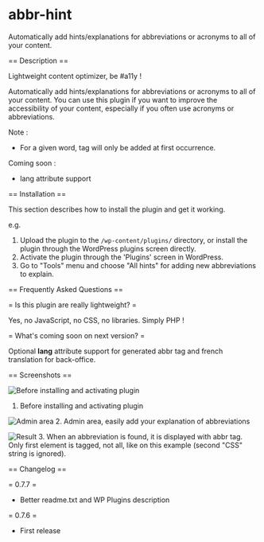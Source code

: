 # abbr-hint
Automatically add hints/explanations for abbreviations or acronyms to all of your content.

== Description ==

Lightweight content optimizer, be #a11y !

Automatically add hints/explanations for abbreviations or acronyms to all of your content. You can use this plugin if you want to improve the accessibility of your content, especially if you often use acronyms or abbreviations. 

Note :
* For a given word, <abbr> tag will only be added at first occurrence.

Coming soon :
* lang attribute support

== Installation ==

This section describes how to install the plugin and get it working.

e.g.

1. Upload the plugin to the `/wp-content/plugins/` directory, or install the plugin through the WordPress plugins screen directly.
2. Activate the plugin through the 'Plugins' screen in WordPress.
3. Go to "Tools" menu and choose "All hints" for adding new abbreviations to explain.

== Frequently Asked Questions ==

= Is this plugin are really lightweight? =

Yes, no JavaScript, no CSS, no libraries. Simply PHP !

= What's coming soon on next version? =

Optional **lang** attribute support for generated abbr tag and french translation for back-office.

== Screenshots ==

![Before installing and activating plugin](https://nazmi.grapheek.com/files/abbr-svn/screenshot-1.jpg "Before installing and activating plugin")
1. Before installing and activating plugin

![Admin area](https://nazmi.grapheek.com/files/abbr-svn/screenshot-2.jpg "Admin area, easily add your explanation of abbreviations")
2. Admin area, easily add your explanation of abbreviations

![Result](https://nazmi.grapheek.com/files/abbr-svn/screenshot-3.jpg "Result")
3. When an abbreviation is found, it is displayed with abbr tag. Only first element is tagged, not all, like on this example (second "CSS" string is ignored).

== Changelog ==

= 0.7.7 =
* Better readme.txt and WP Plugins description

= 0.7.6 =
* First release
